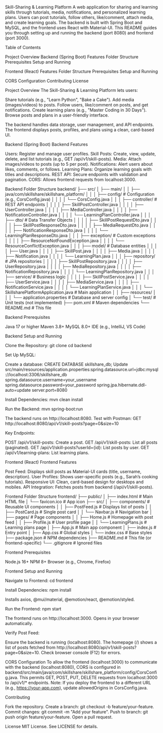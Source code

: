 Skill-Sharing & Learning Platform
A web application for sharing and learning skills through tutorials, media, notifications, and personalized learning plans. Users can post tutorials, follow others, like/comment, attach media, and create learning goals. The backend is built with Spring Boot and MySQL, and the frontend uses React with Material-UI.
This README guides you through setting up and running the backend (port 8080) and frontend (port 3000).

Table of Contents

Project Overview
Backend (Spring Boot)
Features
Folder Structure
Prerequisites
Setup and Running


Frontend (React)
Features
Folder Structure
Prerequisites
Setup and Running


CORS Configuration
Contributing
License


Project Overview
The Skill-Sharing & Learning Platform lets users:

Share tutorials (e.g., "Learn Python", "Bake a Cake").
Add media (images/videos) to posts.
Follow users, like/comment on posts, and get notifications.
Create learning plans (e.g., "Master Coding in 30 Days").
Browse posts and plans in a user-friendly interface.

The backend handles data storage, user management, and API endpoints. The frontend displays posts, profiles, and plans using a clean, card-based UI.

Backend (Spring Boot)
Backend Features

Users: Register and manage user profiles.
Skill Posts: Create, view, update, delete, and list tutorials (e.g., GET /api/v1/skill-posts).
Media: Attach images/videos to posts (up to 5 per post).
Notifications: Alert users about likes, comments, or follows.
Learning Plans: Organize learning goals with titles and descriptions.
REST API: Secure endpoints with validation and pagination.
CORS: Allows frontend requests from localhost:3000.

Backend Folder Structure
backend/
├── src/
│   ├── main/
│   │   ├── java/com/skillshare/skillshare_platform/
│   │   │   ├── config/                 # Configuration (e.g., CorsConfig.java)
│   │   │   │   └── CorsConfig.java
│   │   │   ├── controller/             # REST API endpoints
│   │   │   │   ├── SkillPostController.java
│   │   │   │   ├── UserController.java
│   │   │   │   ├── MediaController.java
│   │   │   │   ├── NotificationController.java
│   │   │   │   └── LearningPlanController.java
│   │   │   ├── dto/                    # Data Transfer Objects
│   │   │   │   ├── SkillPostRequestDto.java
│   │   │   │   ├── SkillPostResponseDto.java
│   │   │   │   ├── MediaRequestDto.java
│   │   │   │   ├── NotificationResponseDto.java
│   │   │   │   └── LearningPlanResponseDto.java
│   │   │   ├── exception/              # Custom exceptions
│   │   │   │   ├── ResourceNotFoundException.java
│   │   │   │   └── ResourceConflictException.java
│   │   │   ├── model/                  # Database entities
│   │   │   │   ├── User.java
│   │   │   │   ├── SkillPost.java
│   │   │   │   ├── Media.java
│   │   │   │   ├── Notification.java
│   │   │   │   └── LearningPlan.java
│   │   │   ├── repository/             # JPA repositories
│   │   │   │   ├── SkillPostRepository.java
│   │   │   │   ├── UserRepository.java
│   │   │   │   ├── MediaRepository.java
│   │   │   │   ├── NotificationRepository.java
│   │   │   │   └── LearningPlanRepository.java
│   │   │   ├── service/                # Business logic
│   │   │   │   ├── SkillPostService.java
│   │   │   │   ├── UserService.java
│   │   │   │   ├── MediaService.java
│   │   │   │   ├── NotificationService.java
│   │   │   │   └── LearningPlanService.java
│   │   │   └── SkillsharePlatformApplication.java  # Main application
│   │   ├── resources/
│   │   │   └── application.properties  # Database and server config
│   └── test/                           # Unit tests (not implemented)
├── pom.xml                             # Maven dependencies
└── README.md                           # This file

Backend Prerequisites

Java 17 or higher
Maven 3.8+
MySQL 8.0+
IDE (e.g., IntelliJ, VS Code)

Backend Setup and Running

Clone the Repository:
git clone <your-repo-url>
cd backend


Set Up MySQL:

Create a database: CREATE DATABASE skillshare_db;
Update src/main/resources/application.properties:spring.datasource.url=jdbc:mysql://localhost:3306/skillshare_db
spring.datasource.username=your_username
spring.datasource.password=your_password
spring.jpa.hibernate.ddl-auto=update
server.port=8080




Install Dependencies:
mvn clean install


Run the Backend:
mvn spring-boot:run


The backend runs on http://localhost:8080.
Test with Postman: GET http://localhost:8080/api/v1/skill-posts?page=0&size=10


Key Endpoints:

POST /api/v1/skill-posts: Create a post.
GET /api/v1/skill-posts: List all posts (paginated).
GET /api/v1/skill-posts?userId={id}: List posts by user.
GET /api/v1/learning-plans: List learning plans.




Frontend (React)
Frontend Features

Post Feed: Displays skill posts as Material-UI cards (title, username, description).
User Profiles: Shows user-specific posts (e.g., Sarah’s cooking tutorials).
Responsive UI: Clean, card-based design for desktops and mobiles.
API Integration: Fetches posts from backend (/api/v1/skill-posts).

Frontend Folder Structure
frontend/
├── public/
│   ├── index.html                  # Main HTML file
│   └── favicon.ico                 # App icon
├── src/
│   ├── components/                 # Reusable UI components
│   │   ├── PostFeed.js             # Displays list of posts
│   │   ├── PostCard.js             # Single post card
│   │   └── Navbar.js               # Navigation bar
│   ├── pages/                      # Page components
│   │   ├── Home.js                 # Homepage with post feed
│   │   ├── Profile.js              # User profile page
│   │   └── LearningPlans.js        # Learning plans page
│   ├── App.js                      # Main app component
│   ├── index.js                    # Entry point
│   ├── App.css                     # Global styles
│   └── index.css                   # Base styles
├── package.json                    # NPM dependencies
├── README.md                       # This file (or frontend-specific)
└── .gitignore                      # Ignored files

Frontend Prerequisites

Node.js 16+
NPM 8+
Browser (e.g., Chrome, Firefox)

Frontend Setup and Running

Navigate to Frontend:
cd frontend


Install Dependencies:
npm install


Installs axios, @mui/material, @emotion/react, @emotion/styled.


Run the Frontend:
npm start


The frontend runs on http://localhost:3000.
Opens in your browser automatically.


Verify Post Feed:

Ensure the backend is running (localhost:8080).
The homepage (/) shows a list of posts fetched from http://localhost:8080/api/v1/skill-posts?page=0&size=10.
Check browser console (F12) for errors.




CORS Configuration
To allow the frontend (localhost:3000) to communicate with the backend (localhost:8080), CORS is configured in backend/src/main/java/com/skillshare/skillshare_platform/config/CorsConfig.java. This permits GET, POST, PUT, DELETE requests from localhost:3000 to /api/v1/* endpoints.
Note: If you deploy the frontend to a different URL (e.g., https://your-app.com), update allowedOrigins in CorsConfig.java.

Contributing

Fork the repository.
Create a branch: git checkout -b feature/your-feature.
Commit changes: git commit -m "Add your feature".
Push to branch: git push origin feature/your-feature.
Open a pull request.


License
MIT License. See LICENSE for details.
